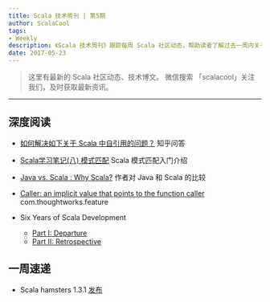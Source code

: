 ```yaml
---
title: Scala 技术周刊 | 第5期
author: ScalaCool
tags:
- Weekly
description: 《Scala 技术周刊》跟踪每周 Scala 社区动态，帮助读者了解过去一周内关于 Scala 发生的事情。
date: 2017-05-23
---
```


> 这里有最新的 Scala 社区动态、技术博文。
微信搜索 「scalacool」关注我们，及时获取最新资讯。

***

## 深度阅读

- [如何解决如下关于 Scala 中自引用的问题？](https://www.zhihu.com/question/59862752)
  知乎问答

- [Scala学习笔记(八) 模式匹配](http://www.jianshu.com/p/1456f065a4bb)
  Scala 模式匹配入门介绍

- [Java vs. Scala : Why Scala?](https://medium.com/@leila.A/java-vs-scala-why-scala-63f4d9772e88)
  作者对 Java 和 Scala 的比较

- [Caller: an implicit value that points to the function caller](https://static.javadoc.io/com.thoughtworks.feature/unidoc_2.12/1.0.0/com/thoughtworks/feature/Caller.html)
  com.thoughtworks.feature

- Six Years of Scala Development
  - [Part I: Departure](https://soc.github.io/six-years-of-scala-development/departure.html)
  - [Part II: Retrospective](https://soc.github.io/six-years-of-scala-development/retrospective.html)

## 一周速递

- Scala hamsters 1.3.1 [发布](https://twitter.com/loic_d/status/864040349588758529)